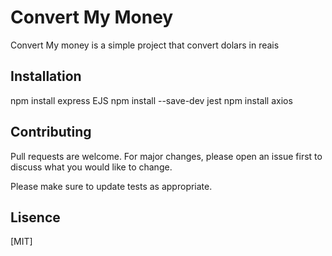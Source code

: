 # Convert My Money

Convert My money is a simple project that convert dolars in reais

## Installation

npm install express EJS
npm install --save-dev jest
npm install axios


## Contributing
Pull requests are welcome. For major changes, please open an issue first to discuss what you would like to change.

Please make sure to update tests as appropriate.


## Lisence 
[MIT]